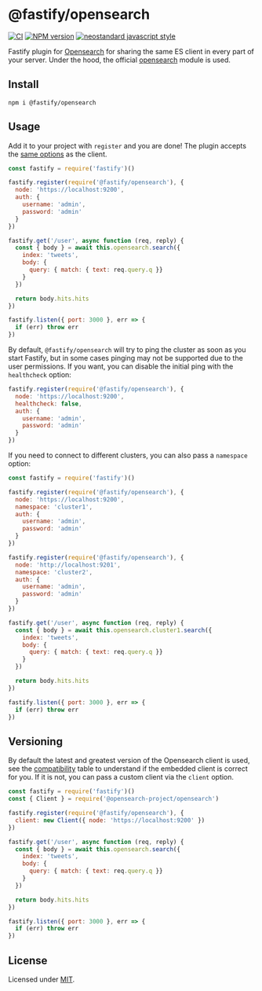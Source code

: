 # @fastify/opensearch

[![CI](https://github.com/fastify/fastify-opensearch/actions/workflows/ci.yml/badge.svg?branch=main)](https://github.com/fastify/fastify-opensearch/actions/workflows/ci.yml)
[![NPM version](https://img.shields.io/npm/v/@fastify/opensearch.svg?style=flat)](https://www.npmjs.com/package/@fastify/opensearch)
[![neostandard javascript style](https://img.shields.io/badge/code_style-neostandard-brightgreen?style=flat)](https://github.com/neostandard/neostandard)

Fastify plugin for [Opensearch](https://opensearch.org/) for sharing the same ES client in every part of your server.
Under the hood, the official [opensearch](https://www.npmjs.com/package/@opensearch-project/opensearch) module is used.


## Install

```
npm i @fastify/opensearch
```

## Usage
Add it to your project with `register` and you are done!
The plugin accepts the [same options](https://github.com/opensearch-project/opensearch-js/blob/main/index.d.ts#L105) as the client.

```js
const fastify = require('fastify')()

fastify.register(require('@fastify/opensearch'), {
  node: 'https://localhost:9200',
  auth: {
    username: 'admin',
    password: 'admin'
  }
})

fastify.get('/user', async function (req, reply) {
  const { body } = await this.opensearch.search({
    index: 'tweets',
    body: {
      query: { match: { text: req.query.q }}
    }
  })

  return body.hits.hits
})

fastify.listen({ port: 3000 }, err => {
  if (err) throw err
})
```

By default, `@fastify/opensearch` will try to ping the cluster as soon as you start Fastify, but in some cases pinging may not be supported due to the user permissions. If you want, you can disable the initial ping with the `healthcheck` option:
```js
fastify.register(require('@fastify/opensearch'), {
  node: 'https://localhost:9200',
  healthcheck: false,
  auth: {
    username: 'admin',
    password: 'admin'
  }
})
```

If you need to connect to different clusters, you can also pass a `namespace` option:
```js
const fastify = require('fastify')()

fastify.register(require('@fastify/opensearch'), {
  node: 'https://localhost:9200',
  namespace: 'cluster1',
  auth: {
    username: 'admin',
    password: 'admin'
  }
})

fastify.register(require('@fastify/opensearch'), {
  node: 'http://localhost:9201',
  namespace: 'cluster2',
  auth: {
    username: 'admin',
    password: 'admin'
  }
})

fastify.get('/user', async function (req, reply) {
  const { body } = await this.opensearch.cluster1.search({
    index: 'tweets',
    body: {
      query: { match: { text: req.query.q }}
    }
  })

  return body.hits.hits
})

fastify.listen({ port: 3000 }, err => {
  if (err) throw err
})
```

## Versioning
By default the latest and greatest version of the Opensearch client is used, see the [compatibility](https://github.com/opensearch-project/opensearch-js/blob/main/COMPATIBILITY.md) table to understand if the embedded client is correct for you.
If it is not, you can pass a custom client via the `client` option.
```js
const fastify = require('fastify')()
const { Client } = require('@opensearch-project/opensearch')

fastify.register(require('@fastify/opensearch'), {
  client: new Client({ node: 'https://localhost:9200' })
})

fastify.get('/user', async function (req, reply) {
  const { body } = await this.opensearch.search({
    index: 'tweets',
    body: {
      query: { match: { text: req.query.q }}
    }
  })

  return body.hits.hits
})

fastify.listen({ port: 3000 }, err => {
  if (err) throw err
})
```

## License

Licensed under [MIT](./LICENSE).
